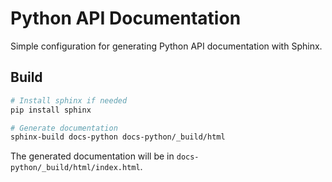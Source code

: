 # Python API Documentation

Simple configuration for generating Python API documentation with Sphinx.

## Build 

```bash
# Install sphinx if needed
pip install sphinx

# Generate documentation
sphinx-build docs-python docs-python/_build/html
```

The generated documentation will be in `docs-python/_build/html/index.html`.